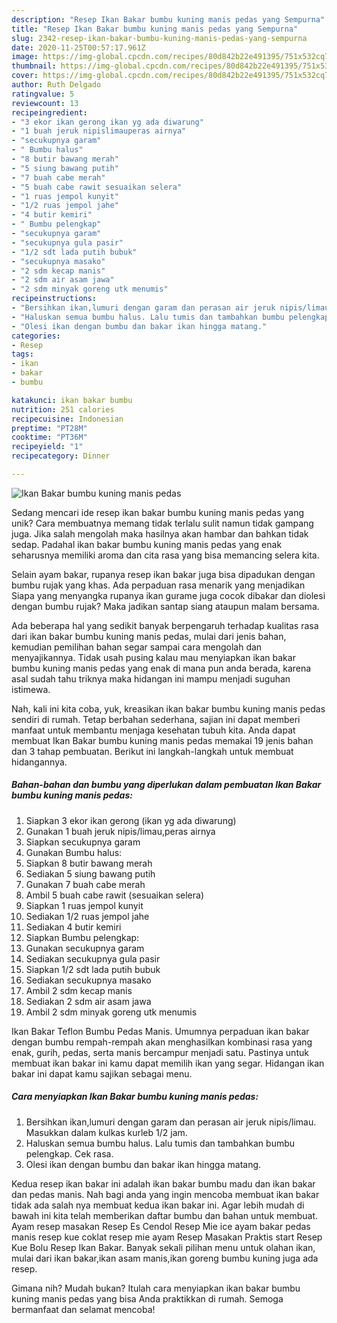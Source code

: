 ```yaml
---
description: "Resep Ikan Bakar bumbu kuning manis pedas yang Sempurna"
title: "Resep Ikan Bakar bumbu kuning manis pedas yang Sempurna"
slug: 2342-resep-ikan-bakar-bumbu-kuning-manis-pedas-yang-sempurna
date: 2020-11-25T00:57:17.961Z
image: https://img-global.cpcdn.com/recipes/80d842b22e491395/751x532cq70/ikan-bakar-bumbu-kuning-manis-pedas-foto-resep-utama.jpg
thumbnail: https://img-global.cpcdn.com/recipes/80d842b22e491395/751x532cq70/ikan-bakar-bumbu-kuning-manis-pedas-foto-resep-utama.jpg
cover: https://img-global.cpcdn.com/recipes/80d842b22e491395/751x532cq70/ikan-bakar-bumbu-kuning-manis-pedas-foto-resep-utama.jpg
author: Ruth Delgado
ratingvalue: 5
reviewcount: 13
recipeingredient:
- "3 ekor ikan gerong ikan yg ada diwarung"
- "1 buah jeruk nipislimauperas airnya"
- "secukupnya garam"
- " Bumbu halus"
- "8 butir bawang merah"
- "5 siung bawang putih"
- "7 buah cabe merah"
- "5 buah cabe rawit sesuaikan selera"
- "1 ruas jempol kunyit"
- "1/2 ruas jempol jahe"
- "4 butir kemiri"
- " Bumbu pelengkap"
- "secukupnya garam"
- "secukupnya gula pasir"
- "1/2 sdt lada putih bubuk"
- "secukupnya masako"
- "2 sdm kecap manis"
- "2 sdm air asam jawa"
- "2 sdm minyak goreng utk menumis"
recipeinstructions:
- "Bersihkan ikan,lumuri dengan garam dan perasan air jeruk nipis/limau. Masukkan dalam kulkas kurleb 1/2 jam."
- "Haluskan semua bumbu halus. Lalu tumis dan tambahkan bumbu pelengkap. Cek rasa."
- "Olesi ikan dengan bumbu dan bakar ikan hingga matang."
categories:
- Resep
tags:
- ikan
- bakar
- bumbu

katakunci: ikan bakar bumbu 
nutrition: 251 calories
recipecuisine: Indonesian
preptime: "PT28M"
cooktime: "PT36M"
recipeyield: "1"
recipecategory: Dinner

---
```



![Ikan Bakar bumbu kuning manis pedas](https://img-global.cpcdn.com/recipes/80d842b22e491395/751x532cq70/ikan-bakar-bumbu-kuning-manis-pedas-foto-resep-utama.jpg)

Sedang mencari ide resep ikan bakar bumbu kuning manis pedas yang unik? Cara membuatnya memang tidak terlalu sulit namun tidak gampang juga. Jika salah mengolah maka hasilnya akan hambar dan bahkan tidak sedap. Padahal ikan bakar bumbu kuning manis pedas yang enak seharusnya memiliki aroma dan cita rasa yang bisa memancing selera kita.

Selain ayam bakar, rupanya resep ikan bakar juga bisa dipadukan dengan bumbu rujak yang khas. Ada perpaduan rasa menarik yang menjadikan Siapa yang menyangka rupanya ikan gurame juga cocok dibakar dan diolesi dengan bumbu rujak? Maka jadikan santap siang ataupun malam bersama.

Ada beberapa hal yang sedikit banyak berpengaruh terhadap kualitas rasa dari ikan bakar bumbu kuning manis pedas, mulai dari jenis bahan, kemudian pemilihan bahan segar sampai cara mengolah dan menyajikannya. Tidak usah pusing kalau mau menyiapkan ikan bakar bumbu kuning manis pedas yang enak di mana pun anda berada, karena asal sudah tahu triknya maka hidangan ini mampu menjadi suguhan istimewa.


Nah, kali ini kita coba, yuk, kreasikan ikan bakar bumbu kuning manis pedas sendiri di rumah. Tetap berbahan sederhana, sajian ini dapat memberi manfaat untuk membantu menjaga kesehatan tubuh kita. Anda dapat membuat Ikan Bakar bumbu kuning manis pedas memakai 19 jenis bahan dan 3 tahap pembuatan. Berikut ini langkah-langkah untuk membuat hidangannya.

<!--inarticleads1-->

##### Bahan-bahan dan bumbu yang diperlukan dalam pembuatan Ikan Bakar bumbu kuning manis pedas:

1. Siapkan 3 ekor ikan gerong (ikan yg ada diwarung)
1. Gunakan 1 buah jeruk nipis/limau,peras airnya
1. Siapkan secukupnya garam
1. Gunakan  Bumbu halus:
1. Siapkan 8 butir bawang merah
1. Sediakan 5 siung bawang putih
1. Gunakan 7 buah cabe merah
1. Ambil 5 buah cabe rawit (sesuaikan selera)
1. Siapkan 1 ruas jempol kunyit
1. Sediakan 1/2 ruas jempol jahe
1. Sediakan 4 butir kemiri
1. Siapkan  Bumbu pelengkap:
1. Gunakan secukupnya garam
1. Sediakan secukupnya gula pasir
1. Siapkan 1/2 sdt lada putih bubuk
1. Sediakan secukupnya masako
1. Ambil 2 sdm kecap manis
1. Sediakan 2 sdm air asam jawa
1. Ambil 2 sdm minyak goreng utk menumis


Ikan Bakar Teflon Bumbu Pedas Manis. Umumnya perpaduan ikan bakar dengan bumbu rempah-rempah akan menghasilkan kombinasi rasa yang enak, gurih, pedas, serta manis bercampur menjadi satu. Pastinya untuk membuat ikan bakar ini kamu dapat memilih ikan yang segar. Hidangan ikan bakar ini dapat kamu sajikan sebagai menu. 

<!--inarticleads2-->

##### Cara menyiapkan Ikan Bakar bumbu kuning manis pedas:

1. Bersihkan ikan,lumuri dengan garam dan perasan air jeruk nipis/limau. Masukkan dalam kulkas kurleb 1/2 jam.
1. Haluskan semua bumbu halus. Lalu tumis dan tambahkan bumbu pelengkap. Cek rasa.
1. Olesi ikan dengan bumbu dan bakar ikan hingga matang.


Kedua resep ikan bakar ini adalah ikan bakar bumbu madu dan ikan bakar dan pedas manis. Nah bagi anda yang ingin mencoba membuat ikan bakar tidak ada salah nya membuat kedua ikan bakar ini. Agar lebih mudah di bawah ini kita telah memberikan daftar bumbu dan bahan untuk membuat. Ayam resep masakan Resep Es Cendol Resep Mie ice ayam bakar pedas manis resep kue coklat resep mie ayam Resep Masakan Praktis start Resep Kue Bolu Resep Ikan Bakar. Banyak sekali pilihan menu untuk olahan ikan, mulai dari ikan bakar,ikan asam manis,ikan goreng bumbu kuning juga ada resep. 

Gimana nih? Mudah bukan? Itulah cara menyiapkan ikan bakar bumbu kuning manis pedas yang bisa Anda praktikkan di rumah. Semoga bermanfaat dan selamat mencoba!
